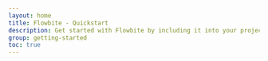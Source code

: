 ```yaml
---
layout: home
title: Flowbite - Quickstart
description: Get started with Flowbite by including it into your project using NPM or CDN
group: getting-started
toc: true
---
```

